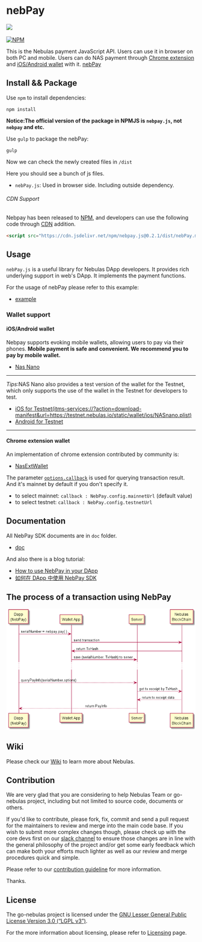 # nebPay

[![](https://data.jsdelivr.com/v1/package/npm/nebpay.js/badge)](https://www.jsdelivr.com/package/npm/nebpay.js)

[![NPM](https://nodei.co/npm/nebpay.js.png)](https://nodei.co/npm/nebpay.js/)

This is the Nebulas payment JavaScript API. Users can use it in browser on both PC and mobile. Users can do NAS payment through [Chrome extension](https://chrome.google.com/webstore/detail/nasextwallet/gehjkhmhclgnkkhpfamakecfgakkfkco) and [iOS/Android wallet]((https://nano.nebulas.io/)) with it. [nebPay](https://github.com/nebulasio/nebPay)


## Install && Package

Use `npm` to install dependencies:

```
npm install
```

 **Notice:The official version of the package in NPMJS is `nebpay.js`, not `nebpay` and etc.**


Use `gulp` to package the nebPay:

```
gulp
```

Now we can check the newly created files in `/dist`

Here you should see a bunch of js files. 

 * `nebPay.js`: Used in browser side. Including outside dependency.

###### CDN Support
Nebpay has been released to [NPM](https://www.npmjs.com/package/nebpay.js), and developers can use the following code through [CDN](https://www.jsdelivr.com/package/npm/nebpay.js) addition.

```html
<script src="https://cdn.jsdelivr.net/npm/nebpay.js@0.2.1/dist/nebPay.min.js"></script>
```

## Usage

`nebPay.js` is a useful library for Nebulas DApp developers. It provides rich underlying support in web's DApp. It implements the payment functions.

For the usage of nebPay please refer to this example:

* [example](examples/example.html) 

### Wallet support

#### iOS/Android wallet
Nebpay supports evoking mobile wallets, allowing users to pay via their phones. **Mobile payment is safe and convenient. We recommend you to pay by mobile wallet.**

* [Nas Nano](https://nano.nebulas.io/)

***
*Tips*:NAS Nano also provides a test version of the wallet for the Testnet, which only supports the use of the wallet in the Testnet for developers to test.

- [iOS for Testnet(itms-services://?action=download-manifest&url=https://testnet.nebulas.io/static/wallet/ios/NASnano.plist)](itms-services://?action=download-manifest&url=https://testnet.nebulas.io/static/wallet/ios/NASnano.plist)
- [Android for Testnet](https://testnet.nebulas.io/static/wallet/android/nas-nano-Testnet-v1.2.2.apk)

***

#### Chrome extension wallet

An implementation of chrome extension contributed by community is:

* [NasExtWallet](https://chrome.google.com/webstore/detail/nasextwallet/gehjkhmhclgnkkhpfamakecfgakkfkco)

The parameter [`options.callback`](/doc/NebPay_Introduction.md#options) is used for querying transaction result. And it's mainnet by default if you don't specify it. 

* to select mainnet: `callback : NebPay.config.mainnetUrl` (default value)
* to select testnet: `callback : NebPay.config.testnetUrl` 

## Documentation

All NebPay SDK documents are in `doc` folder.

* [doc](/doc)

And also there is a blog tutorial:

* [How to use NebPay in your DApp](https://medium.com/nebulasio/how-to-use-nebpay-in-your-dapp-8e785e560fbb)
* [如何在 DApp 中使用 NebPay SDK](https://blog.csdn.net/ycyzyp/article/details/80261142)

## The process of a transaction using NebPay
![](doc/flow_chart.png)

## Wiki

Please check our [Wiki](https://github.com/nebulasio/wiki) to learn more about Nebulas.

## Contribution

We are very glad that you are considering to help Nebulas Team or go-nebulas project, including but not limited to source code, documents or others.

If you'd like to contribute, please fork, fix, commit and send a pull request for the maintainers to review and merge into the main code base. If you wish to submit more complex changes though, please check up with the core devs first on our [slack channel](http://nebulasio.herokuapp.com) to ensure those changes are in line with the general philosophy of the project and/or get some early feedback which can make both your efforts much lighter as well as our review and merge procedures quick and simple.

Please refer to our [contribution guideline](https://github.com/nebulasio/wiki/blob/master/contribute.md) for more information.

Thanks.

## License

The go-nebulas project is licensed under the [GNU Lesser General Public License Version 3.0 (“LGPL v3”)](https://www.gnu.org/licenses/lgpl-3.0.en.html).

For the more information about licensing, please refer to [Licensing](https://github.com/nebulasio/wiki/blob/master/licensing.md) page.

